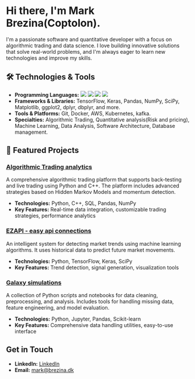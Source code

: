 # Hi there, I'm Mark Brezina(Coptolon).

I'm a passionate software and quantitative developer with a focus on algorithmic trading and data science. I love building innovative solutions that solve real-world problems, and I'm always eager to learn new technologies and improve my skills.

## 🛠️ Technologies & Tools

- **Programming Languages:**
![](https://img.shields.io/badge/Code-Python-informational?style=flat&logo=python&logoColor=white&color=2bbc8a)
![](https://img.shields.io/badge/Code-C++-informational?style=flat&logo=cplusplus&logoColor=white&color=2bbc8a)
![](https://img.shields.io/badge/Code-SQL-informational?style=flat&logo=MySQL&logoColor=white&color=2bbc8a)
![](https://img.shields.io/badge/Code-R-informational?style=flat&logo=R&logoColor=white&color=2bbc8a)
- **Frameworks & Libraries:** TensorFlow, Keras, Pandas, NumPy, SciPy, Matplotlib, ggplot2, dplyr, dbplyr, and more.
- **Tools & Platforms:** Git, Docker, AWS, Kubernetes, kafka.
- **Specialties:** Algorithmic Trading, Quantitative analysis(Risk and pricing), Machine Learning, Data Analysis, Software Architecture, Database management.

## 🚀 Featured Projects

### [Algorithmic Trading analytics](https://github.com/johndoe/algotrading-platform)
A comprehensive algorithmic trading platform that supports back-testing and live trading using Python and C++. The platform includes advanced strategies based on Hidden Markov Models and momentum detection.

- **Technologies:** Python, C++, SQL, Pandas, NumPy
- **Key Features:** Real-time data integration, customizable trading strategies, performance analytics

### [EZAPI - easy api connections](https://github.com/johndoe/trend-detection)
An intelligent system for detecting market trends using machine learning algorithms. It uses historical data to predict future market movements.

- **Technologies:** Python, TensorFlow, Keras, SciPy
- **Key Features:** Trend detection, signal generation, visualization tools

### [Galaxy simulations](https://github.com/johndoe/data-science-toolkit)
A collection of Python scripts and notebooks for data cleaning, preprocessing, and analysis. Includes tools for handling missing data, feature engineering, and model evaluation.

- **Technologies:** Python, Jupyter, Pandas, Scikit-learn
- **Key Features:** Comprehensive data handling utilities, easy-to-use interface


## Get in Touch

- **LinkedIn:** [LinkedIn](https://www.linkedin.com/in/markdbrezina/)
- **Email:** [mark@brezina.dk](mailto:mark@brezina.dk)


